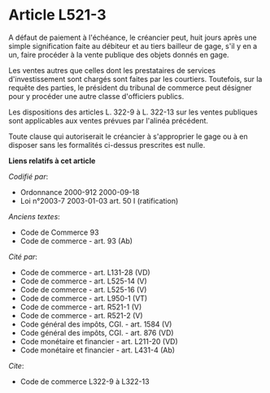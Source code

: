 # Article L521-3

A défaut de paiement à l'échéance, le créancier peut, huit jours après une simple signification faite au débiteur et au tiers
bailleur de gage, s'il y en a un, faire procéder à la vente publique des objets donnés en gage.

Les ventes autres que celles dont les prestataires de services d'investissement sont chargés sont faites par les courtiers.
Toutefois, sur la requête des parties, le président du tribunal de commerce peut désigner pour y procéder une autre classe
d'officiers publics.

Les dispositions des articles L. 322-9 à L. 322-13 sur les ventes publiques sont applicables aux ventes prévues par l'alinéa
précédent.

Toute clause qui autoriserait le créancier à s'approprier le gage ou à en disposer sans les formalités ci-dessus prescrites
est nulle.

**Liens relatifs à cet article**

_Codifié par_:

  - Ordonnance 2000-912 2000-09-18
  - Loi n°2003-7 2003-01-03 art. 50 I (ratification)

_Anciens textes_:

  - Code de Commerce 93
  - Code de commerce - art. 93 (Ab)

_Cité par_:

  - Code de commerce - art. L131-28 (VD)
  - Code de commerce - art. L525-14 (V)
  - Code de commerce - art. L525-16 (V)
  - Code de commerce - art. L950-1 (VT)
  - Code de commerce - art. R521-1 (V)
  - Code de commerce - art. R521-2 (V)
  - Code général des impôts, CGI. - art. 1584 (V)
  - Code général des impôts, CGI. - art. 876 (VD)
  - Code monétaire et financier - art. L211-20 (VD)
  - Code monétaire et financier - art. L431-4 (Ab)

_Cite_:

  - Code de commerce L322-9 à L322-13
